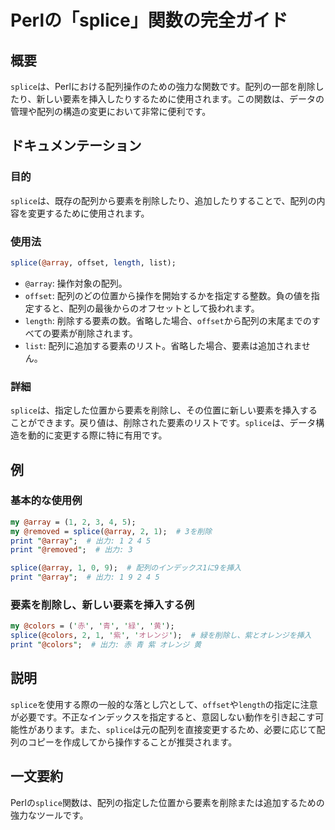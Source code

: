 <!--
Meta Description: # Perlの「splice」関数の完全ガイド ## 概要 `splice`は、Perlにおける配列操作のための強力な関数です。配列の一部を削除したり、新しい要素を挿入したりするために使用されます。この関数は、データの管理や配列の構造の変更において非常に便利です。 ## ドキュメンテーション ###...
Meta Keywords: splice, array, offset, print, perl
-->

# Perlの「splice」関数の完全ガイド

## 概要
`splice`は、Perlにおける配列操作のための強力な関数です。配列の一部を削除したり、新しい要素を挿入したりするために使用されます。この関数は、データの管理や配列の構造の変更において非常に便利です。

## ドキュメンテーション
### 目的
`splice`は、既存の配列から要素を削除したり、追加したりすることで、配列の内容を変更するために使用されます。

### 使用法
```perl
splice(@array, offset, length, list);
```
- `@array`: 操作対象の配列。
- `offset`: 配列のどの位置から操作を開始するかを指定する整数。負の値を指定すると、配列の最後からのオフセットとして扱われます。
- `length`: 削除する要素の数。省略した場合、`offset`から配列の末尾までのすべての要素が削除されます。
- `list`: 配列に追加する要素のリスト。省略した場合、要素は追加されません。

### 詳細
`splice`は、指定した位置から要素を削除し、その位置に新しい要素を挿入することができます。戻り値は、削除された要素のリストです。`splice`は、データ構造を動的に変更する際に特に有用です。

## 例
### 基本的な使用例
```perl
my @array = (1, 2, 3, 4, 5);
my @removed = splice(@array, 2, 1);  # 3を削除
print "@array";  # 出力: 1 2 4 5
print "@removed";  # 出力: 3

splice(@array, 1, 0, 9);  # 配列のインデックス1に9を挿入
print "@array";  # 出力: 1 9 2 4 5
```

### 要素を削除し、新しい要素を挿入する例
```perl
my @colors = ('赤', '青', '緑', '黄');
splice(@colors, 2, 1, '紫', 'オレンジ');  # 緑を削除し、紫とオレンジを挿入
print "@colors";  # 出力: 赤 青 紫 オレンジ 黄
```

## 説明
`splice`を使用する際の一般的な落とし穴として、`offset`や`length`の指定に注意が必要です。不正なインデックスを指定すると、意図しない動作を引き起こす可能性があります。また、`splice`は元の配列を直接変更するため、必要に応じて配列のコピーを作成してから操作することが推奨されます。

## 一文要約
Perlの`splice`関数は、配列の指定した位置から要素を削除または追加するための強力なツールです。